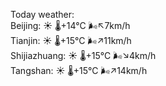 Today weather:  
Beijing: ☀️   🌡️+14°C 🌬️↖7km/h  
Tianjin: ☀️   🌡️+15°C 🌬️↗11km/h  
Shijiazhuang: ☀️   🌡️+15°C 🌬️↘4km/h  
Tangshan: ☀️   🌡️+15°C 🌬️↗14km/h  
